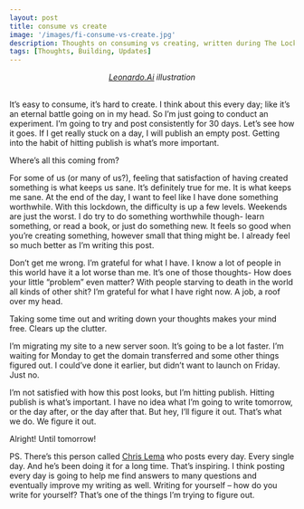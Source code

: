 ```yaml
---
layout: post
title: consume vs create
image: '/images/fi-consume-vs-create.jpg'
description: Thoughts on consuming vs creating, written during The Lockdown
tags: [Thoughts, Building, Updates]
---
```

<center><i><a href="https://leonardo.ai/">Leonardo.Ai</a> illustration</i></center><br>

It’s easy to consume, it’s hard to create. I think about this every day; like it’s an eternal battle going on in my head. So I’m just going to conduct an experiment. I’m going to try and post consistently for 30 days. Let’s see how it goes. If I get really stuck on a day, I will publish an empty post. Getting into the habit of hitting publish is what’s more important.

Where’s all this coming from?

For some of us (or many of us?), feeling that satisfaction of having created something is what keeps us sane. It’s definitely true for me. It is what keeps me sane. At the end of the day, I want to feel like I have done something worthwhile. With this lockdown, the difficulty is up a few levels. Weekends are just the worst. I do try to do something worthwhile though- learn something, or read a book, or just do something new. It feels so good when you’re creating something, however small that thing might be. I already feel so much better as I’m writing this post.

Don’t get me wrong. I’m grateful for what I have. I know a lot of people in this world have it a lot worse than me. It’s one of those thoughts- How does your little “problem” even matter? With people starving to death in the world all kinds of other shit? I’m grateful for what I have right now. A job, a roof over my head.

Taking some time out and writing down your thoughts makes your mind free. Clears up the clutter.

I’m migrating my site to a new server soon. It’s going to be a lot faster. I’m waiting for Monday to get the domain transferred and some other things figured out. I could’ve done it earlier, but didn’t want to launch on Friday. Just no.

I’m not satisfied with how this post looks, but I’m hitting publish. Hitting publish is what’s important. I have no idea what I’m going to write tomorrow, or the day after, or the day after that. But hey, I’ll figure it out. That’s what we do. We figure it out.

Alright! Until tomorrow!

PS. There’s this person called [Chris Lema](https://chrislema.com/blog/) who posts every day. Every single day. And he’s been doing it for a long time. That’s inspiring. I think posting every day is going to help me find answers to many questions and eventually improve my writing as well. Writing for yourself – how do you write for yourself? That’s one of the things I’m trying to figure out.
